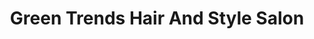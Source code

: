 ---
title: "Green Trends Hair And Style Salon"
url: /bangalore/green-trends-hair-and-style-salon/
shop: Kosmetik
---